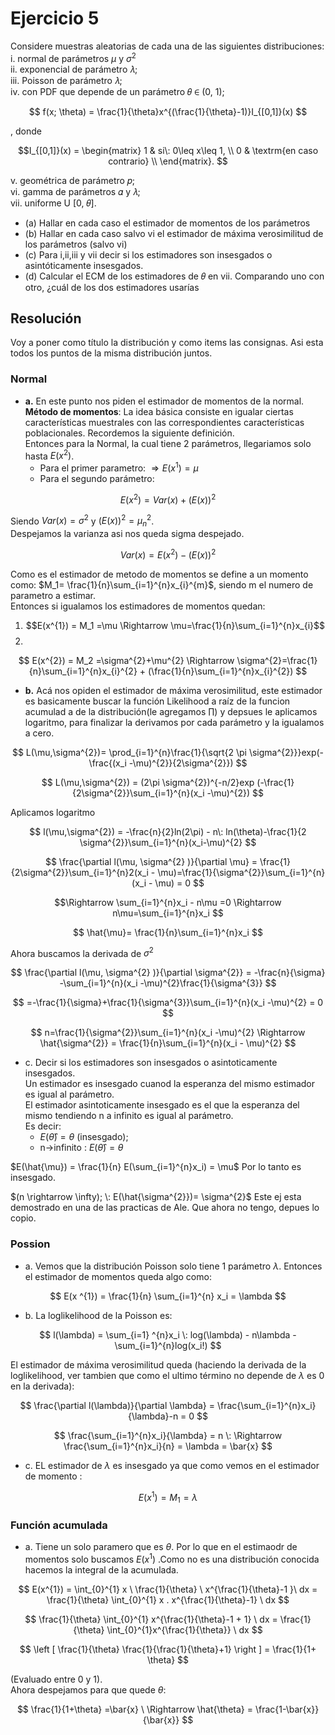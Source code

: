 # Ejercicio 5
Considere muestras aleatorias de cada una de las siguientes distribuciones:
i. normal de parámetros $\mu$ y $\sigma^{2}$  
ii. exponencial de parámetro 𝜆;  
iii. Poisson de parámetro 𝜆;  
iv. con PDF que depende de un parámetro 𝜃 ∈ (0, 1);  

$$
f(x; \theta) = \frac{1}{\theta}x^{(\frac{1}{\theta}-1)}I_{[0,1]}(x)
$$

, donde  

$$I_{[0,1]}(x) = \begin{matrix}
1 & si\: 0\leq x\leq 1,  \\
0 & \textrm{en caso contrario} \\
\end{matrix}.
$$  

v. geométrica de parámetro 𝑝;  
vi. gamma de parámetros 𝛼 y 𝜆;  
vii. uniforme U [0, 𝜃].  
* (a) Hallar en cada caso el estimador de momentos de los parámetros
* (b) Hallar en cada caso salvo vi el estimador de máxima verosimilitud de los parámetros (salvo vi)
* (c) Para i,ii,iii y vii decir si los estimadores son insesgados o asintóticamente insesgados.
* (d) Calcular el ECM de los estimadores de 𝜃 en vii. Comparando uno con otro, ¿cuál de los dos
estimadores usarías

## Resolución 
Voy a poner como título la distribución y como items las consignas. Asi esta todos los puntos de la misma distribución juntos.  
### Normal
* **a.** En este punto nos piden el estimador de momentos de la normal.  
**Método de momentos**: La idea básica consiste en igualar ciertas características
muestrales con las correspondientes características poblacionales. Recordemos la
siguiente definición.   
Entonces para la Normal, la cual tiene 2 parámetros, llegariamos solo hasta $E(x^{2})$.  
    * Para el primer parametro: $\Rightarrow E(x^{1})=\mu$
    * Para el segundo parámetro:  

$$ 
    E(x^{2})= Var(x) + (E(x))^{2}
$$  

Siendo $Var(x) = \sigma^{2}$ y $(E(x))^{2}= \mu_{n}^{2}$.  
Despejamos la varianza asi nos queda sigma despejado.  

$$Var(x)= E(x^{2}) - (E(x))^{2}$$  

Como es el estimador de metodo de momentos se define a un momento como: $M_1= \frac{1}{n}\sum_{i=1}^{n}x_{i}^{m}$, siendo m el numero de parametro a estimar.  
Entonces si igualamos los estimadores de momentos quedan:  
1. $$E(x^{1}) = M_1 =\mu \Rightarrow \mu=\frac{1}{n}\sum_{i=1}^{n}x_{i}$$
2. 
$$ E(x^{2}) = M_2 =\sigma^{2}+\mu^{2} \Rightarrow \sigma^{2}=\frac{1}{n}\sum_{i=1}^{n}x_{i}^{2} + (\frac{1}{n}\sum_{i=1}^{n}x_{i}^{2})
$$  

* **b.** Acá nos opiden el estimador de máxima verosimilitud, este estimador es basicamente buscar la función Likelihood a raíz de la funcion acumulad a de la distribución(le agregamos $\prod$) y depsues le aplicamos logaritmo, para finalizar la derivamos por cada parámetro y la igualamos a cero.  

$$
L(\mu,\sigma^{2})= \prod_{i=1}^{n}\frac{1}{\sqrt{2 \pi \sigma^{2}}}exp(-\frac{(x_i -\mu)^{2}}{2\sigma^{2}})
$$  

$$
L(\mu,\sigma^{2}) = (2\pi \sigma^{2})^{-n/2}exp (-\frac{1}{2\sigma^{2}}\sum_{i=1}^{n}(x_i -\mu)^{2})
$$  

Aplicamos logaritmo  

$$
l(\mu,\sigma^{2}) = -\frac{n}{2}ln(2\pi) - n\: ln(\theta)-\frac{1}{2 \sigma^{2}}\sum_{i=1}^{n}(x_i-\mu)^{2}
$$  

$$
\frac{\partial l(\mu, \sigma^{2} )}{\partial \mu} = \frac{1}{2\sigma^{2}}\sum_{i=1}^{n}2(x_i - \mu)=\frac{1}{\sigma^{2}}\sum_{i=1}^{n}(x_i - \mu) = 0
$$  

$$\Rightarrow \sum_{i=1}^{n}x_i - n\mu =0 \Rightarrow n\mu=\sum_{i=1}^{n}x_i
$$  

$$
\hat{\mu}= \frac{1}{n}\sum_{i=1}^{n}x_i
$$  

Ahora buscamos la derivada de $\sigma^{2}$

$$
\frac{\partial l(\mu, \sigma^{2} )}{\partial \sigma^{2}} = -\frac{n}{\sigma} -\sum_{i=1}^{n}(x_i -\mu)^{2}\frac{1}{\sigma^{3}}
$$  

$$
=-\frac{1}{\sigma}+\frac{1}{\sigma^{3}}\sum_{i=1}^{n}(x_i -\mu)^{2} = 0
$$  

$$
n=\frac{1}{\sigma^{2}}\sum_{i=1}^{n}(x_i -\mu)^{2} \Rightarrow \hat{\sigma^{2}} = \frac{1}{n}\sum_{i=1}^{n}(x_i - \mu)^{2}
$$  

* c. Decir si los estimadores son insesgados o asintoticamente insesgados.  
Un estimador es insesgado cuanod la esperanza del mismo estimador es igual al parámetro.  
El estimador asintoticamente insesgado es el que la esperanza del mismo tendiendo n a infinito es igual al parámetro.  
Es decir:  
    * $E(\hat{\theta}) = \theta$ (insesgado);  
    * n->infinito : $E(\hat{\theta})= \theta$  


$E(\hat{\mu}) = \frac{1}{n} E(\sum_{i=1}^{n}x_i) = \mu$ 
Por lo tanto es insesgado.  

$(n \rightarrow \infty); \:  E(\hat{\sigma^{2}})= \sigma^{2}$ Este ej esta demostrado en una de las practicas de Ale. Que ahora no tengo, depues lo copio.  

### Possion
- a. Vemos que la distribución Poisson solo tiene 1 parámetro $\lambda$. Entonces el estimador de momentos queda algo como:  

$$
E(x ^{1}) = \frac{1}{n} \sum_{i=1}^{n} x_i = \lambda
$$  

- b. La loglikelihood de la Poisson es:  

$$
l(\lambda) = \sum_{i=1} ^{n}x_i \: log(\lambda) - n\lambda - \sum_{i=1}^{n}log(x_i!)
$$  

El estimador de máxima verosimilitud queda (haciendo la derivada de la loglikelihood, ver tambien que como el ultimo término no depende de $\lambda$ es 0 en la derivada):  

$$
\frac{\partial l(\lambda)}{\partial \lambda} = \frac{\sum_{i=1}^{n}x_i}{\lambda}-n = 0
$$  

$$
\frac{\sum_{i=1}^{n}x_i}{\lambda} = n \: \Rightarrow \frac{\sum_{i=1}^{n}x_i}{n} = \lambda = \bar{x}
$$  

- c. EL estimador de $\lambda$  es insesgado ya que como vemos en el estimador de momento :  

$$
E(x^{1}) = M_1 = \lambda
$$  

### Función acumulada
- a. Tiene un solo paramero que es $\theta$. Por lo que en el estimaodr de momentos solo buscamos $E(x^{1})$ .Como no es una distribución conocida hacemos la integral de la acumulada.  

$$
E(x^{1}) = \int_{0}^{1} x \ \frac{1}{\theta} \ x^{\frac{1}{\theta}-1 }\ dx = \frac{1}{\theta} \int_{0}^{1} x . x^{\frac{1}{\theta}-1} \ dx
$$  

$$
\frac{1}{\theta} \int_{0}^{1} x^{\frac{1}{\theta}-1 + 1} \ dx = \frac{1}{\theta} \int_{0}^{1}x^{\frac{1}{\theta}} \ dx
$$  

$$
\left [ \frac{1}{\theta} \frac{1}{\frac{1}{\theta}+1} \right ] = \frac{1}{1+ \theta}
$$  

(Evaluado entre 0 y 1).  
Ahora despejamos para que quede $\theta$:  

$$
\frac{1}{1+\theta}  =\bar{x} \ \Rightarrow \hat{\theta} = \frac{1-\bar{x}}{\bar{x}}
$$  




